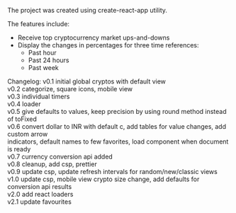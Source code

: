The project was created using create-react-app utility.

The features include:
- Receive top cryptocurrency market ups-and-downs
- Display the changes in percentages for three time references:
  - Past hour
  - Past 24 hours
  - Past week 

Changelog:
	v0.1 initial global cryptos with default view <br/>
	v0.2 categorize, square icons, mobile view <br/>
	v0.3 individual timers <br/>
	v0.4 loader <br/>
	v0.5 give defaults to values, keep precision by using round method instead of toFixed <br/>
	v0.6 convert dollar to INR with default c, add tables for value changes, add custom arrow <br/> indicators, default names to few favorites, load component when document is ready <br/>
	v0.7 currency conversion api added <br/>
	v0.8 cleanup, add csp, prettier <br/>
	v0.9 update csp, update refresh intervals for random/new/classic views <br/>
	v1.0 update csp, mobile view crypto size change, add defaults for conversion api results <br/>
	v2.0 add react loaders <br/>
	v2.1 update favourites